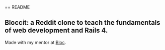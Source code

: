 == README

## Bloccit: a Reddit clone to teach the fundamentals of web development and Rails 4.

Made with my mentor at [Bloc](http://bloc.io).